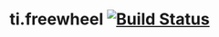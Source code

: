 ti.freewheel  [![Build Status](https://magnum.travis-ci.com/appcelerator-modules/ti.freewheel.svg?token=C6poLybMz9ERuFX5KZsz&branch=master)](https://magnum.travis-ci.com/appcelerator-modules/ti.freewheel)
============
